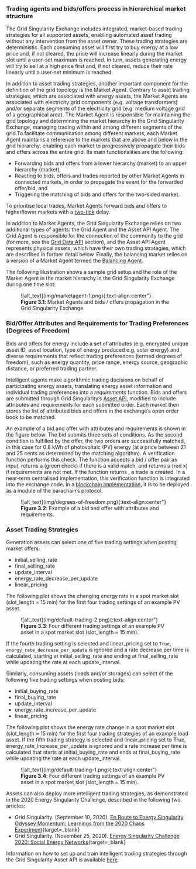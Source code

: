 ### Trading agents and bids/offers process in hierarchical market structure

The Grid Singularity Exchange includes integrated, market-based trading strategies for all supported assets, enabling automated asset trading without any intervention from the asset owner.
These  trading strategies are deterministic. Each consuming asset will first try to buy energy at a low price and, if not cleared, the price will increase linearly during the market slot until a user-set maximum is reached. In turn, assets generating energy will try to sell at a high price first and, if not cleared, reduce their rate linearly until a user-set minimum is reached.

In addition to asset trading strategies, another important component for the definition of the grid topology is the Market Agent. Contrary to asset trading strategies, which are associated with energy assets, the Market Agents are associated with electricity grid components (e.g. voltage transformers) and/or separate segments of the electricity grid (e.g. medium voltage grid of a geographical area).  The Market Agent is responsible for maintaining the grid topology and determining the market hierarchy in the Grid Singularity Exchange, managing trading within and among different segments of the grid.To facilitate communication among different markets, each Market Agent maintains a reference to the markets that are above and below in the grid hierarchy,  enabling each market to progressively propagate their bids and offers across the entire grid.
Its main functionalities are the following:

* Forwarding bids and offers from a lower hierarchy (market) to an upper hierarchy (market),
* Reacting to bids, offers and trades reported by other Market Agents in connected markets, in order to propagate the event for the forwarded offer/bid, and
* Triggering the matching of bids and offers for the two-sided market.

To prioritise local trades, Market Agents forward bids and offers to higher/lower markets with a [two-tick](market-types.md#market-ticks) delay.

In addition to Market Agents, the Grid Singularity Exchange relies on two additional types of agents: the Grid Agent and the Asset API Agent. The Grid Agent is responsible for the connection of the community to the grid (for more, see the [Grid Data API](get-simulation-data.md#grid-data-api) section), and  the Asset API Agent represents physical assets, which have their own trading strategies, which are described in further detail below. Finally, the balancing market relies on a version of a Market Agent termed the [Balancing Agent](market-types.md#balancing-market-structure).

The following illustration shows a sample grid setup and the role of the Market Agent in the market hierarchy in the Grid Singularity Exchange during one time slot:


<figure markdown>
  ![alt_text](img/marketagent-1.png){:text-align:center"}
  <figcaption><b>Figure 3.1</b>: Market Agents and bids / offers propagation in the Grid Singularity Exchange.
</figcaption>
</figure>


### Bid/Offer Attributes and Requirements for Trading Preferences (Degrees of Freedom)

Bids and offers for energy include a set of attributes (e.g. encrypted unique asset ID, asset location, type of energy produced e.g. solar energy) and diverse requirements that reflect trading preferences (termed degrees of freedom), such as energy quantity, price range, energy source, geographic distance, or preferred trading partner.

Intelligent agents make algorithmic trading decisions on behalf of participating energy assets, translating energy asset information and individual trading preferences into a _requirements_ function. Bids and offers are submitted through Grid Singularity’s [Asset API](configure-trading-strategies-walkthrough.md), modified to include attributes and requirements for each submitted order. Each market then stores the list of attributed bids and offers in the exchange’s open order book to be matched.

An example of a bid and offer with attributes and requirements is shown in the figure below. The bid submits three sets of conditions. As the second condition is fulfilled by the offer, the two orders are successfully matched, in this case for 0.8 kWh of photovoltaic (PV) energy (at a price between 21 and 25 cents as determined by the matching algorithm). A verification function performs this check. The function accepts a bid / offer pair as input, returns a <True> (green check) if there is a valid match, and returns a <False> (red x) if requirements are not met. If the function returns <True>, a trade is created. In a near-term centralised implementation, this verification function is integrated into the exchange code. In a [blockchain implementation](blockchain.md), it is to be deployed as a module of the parachain’s protocol.



<figure markdown>
  ![alt_text](img/degrees-of-freedom.png){:text-align:center"}
  <figcaption><b>Figure 3.2</b>: Example of a bid and offer with attributes and requirements.
</figcaption>
</figure>


### Asset Trading Strategies


Generation assets can select one of five trading settings when posting market offers:

*  initial_selling_rate
*  final_selling_rate
*  update_interval
*  energy_rate_decrease_per_update
*  linear_pricing

The following plot shows the changing energy rate in a spot market slot (slot_length = 15 min) for the first four trading settings of an example PV asset.


<figure markdown>
  ![alt_text](img/default-trading-2.png){:text-align:center"}
  <figcaption><b>Figure 3.3</b>: Four different trading settings of an example PV asset in a spot market slot (slot_length = 15 min).
</figcaption>
</figure>


If the fourth trading setting is selected and linear_pricing set to `True`, `energy_rate_decrease_per_update` is ignored and a rate decrease per time is calculated, starting at initial_selling_rate and ending at final_selling_rate while updating the rate at each update_interval.

Similarly, consuming assets (loads and/or storages) can select of the following five trading settings when posting bids:

* initial_buying_rate
* final_buying_rate
* update_interval
* energy_rate_increase_per_update
* linear_pricing

The following plot shows the energy rate change in a spot market slot (slot_length = 15 min) for the first four trading strategies of an example load asset. If the fifth trading strategy is selected and linear_pricing set to True, energy_rate_increase_per_update is ignored and a rate increase per time is calculated that starts at initial_buying_rate and ends at final_buying_rate while updating the rate at each update_interval.


<figure markdown>
  ![alt_text](img/default-trading-1.png){:text-align:center"}
  <figcaption><b>Figure 3.4</b>: Four different trading settings of an example PV asset in a spot market slot (slot_length = 15 min).
</figcaption>
</figure>


Assets can also deploy more intelligent trading strategies, as demonstrated in the 2020 Energy Singularity Challenge, described in the following two articles:

* Grid Singularity. (September 10, 2020). [En Route to Energy Singularity Odyssey Momentum: Learnings from the 2020 Chaos Experiment](https://gridsingularity.medium.com/en-route-to-energy-singularity-odyssey-momentum-learnings-from-the-2020-chaos-experiment-8dc38ff26869){target=_blank}
* Grid Singularity. (November 25, 2020). [Energy Singularity Challenge 2020: Social Energy Networks](https://gridsingularity.medium.com/energy-singularity-challenge-2020-social-energy-networks-157b390e5f39){target=_blank}


Information on how to set up and train intelligent trading strategies through the Grid Singularity Asset API is available [here](configure-trading-strategies-walkthrough.md).
